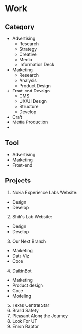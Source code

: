 # Work

## Category
- Advertising
  - Research
  - Strategy
  - Creative
  - Media
  - Information Deck
- Marketing
  - Research
  - Analysis
  - Product Design
- Front-end Devsign
  - CMS
  - UX/UI Design
  - Structure
  - Develop
- Craft
- Media Production
- 


## Tool
- Advertising
- Marketing
- Front-end


## Projects
1. Nokia Experience Labs Website:
  - Design
  - Develop
2. Shih's Lab Website:
  - Design
  - Develop
3. Our Next Branch
  - Marketing
  - Data Viz
  - Code
4. DaikinBot
  - Marketing
  - Product design
  - Code
  - Modeling
5. Texas Central Star
6. Brand Safety
7. Pleasant Along the Journey
8. Look For UT
9. Enron Raptor
